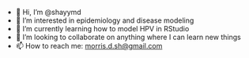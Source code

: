 - 👋 Hi, I’m @shayymd
- 👀 I’m interested in epidemiology and disease modeling
- 🌱 I’m currently learning how to model HPV in RStudio
- 💞️ I’m looking to collaborate on anything where I can learn new things
- 📫 How to reach me: morris.d.sh@gmail.com

<!---
shayymd/shayymd is a ✨ special ✨ repository because its `README.md` (this file) appears on your GitHub profile.
You can click the Preview link to take a look at your changes.
--->
